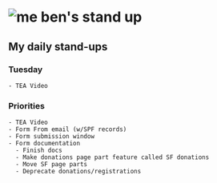 # ![me](https://avatars2.githubusercontent.com/u/5232044?s=50&v=4) ben's stand up

## My daily stand-ups
    
### Tuesday

    - TEA Video


### Priorities 
    
    - TEA Video
    - Form From email (w/SPF records)
    - Form submission window
    - Form documentation
      - Finish docs
      - Make donations page part feature called SF donations
      - Move SF page parts
      - Deprecate donations/registrations
      
